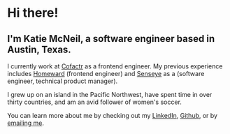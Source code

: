 # Hi there!

## I'm Katie McNeil, a software engineer based in Austin, Texas.  



I currently work at [Cofactr](https://www.cofactr.com) as a frontend engineer. My previous experience includes [Homeward](https://www.homeward.com) (frontend engineer) and [Senseye](https://www.senseye.co) as a (software engineer, technical product manager).

I grew up on an island in the Pacific Northwest, have spent time in over thirty countries, and am an avid follower of women's soccer.

You can learn more about me by checking out my [LinkedIn](https://www.linkedin.com/in/thekatiemcneil), [Github](https://www.github.com/thekatiemcneil), or by [emailing me](mailto:thekatiemcneil@gmail.com).
